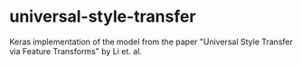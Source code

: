 # universal-style-transfer
Keras implementation of the model from the paper "Universal Style Transfer via Feature Transforms" by Li et. al.
